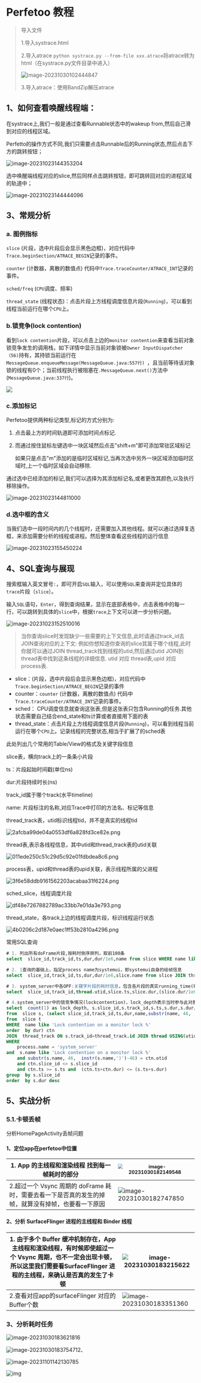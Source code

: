 # Perfetoo 教程

> 导入文件
>
> 1.导入systrace.html
>
> 2.导入atrace `python systrace.py --from-file xxx.atrace`将atrace转为html（在systrace.py文件目录中进入）
>
> ![image-20231030102444847](../img/image-20231030102444847.png)
>
> 3.导入atrace：使用BandZip解压atrace

## 1、如何查看唤醒线程端：

在systrace上,我们一般是通过查看Runnable状态中的wakeup from,然后自己滑到对应的线程区域。

Perfetto的操作方式不同,我们只需要点击Runnable后的Running状态,然后点击下方的跳转按钮；



![image-20231023144353204](../img/image-20231023144353204.png)

选中唤醒端线程对应的slice,然后同样点击跳转按钮，即可跳转回对应的进程区域的轨道中；

![image-20231023144444096](../img/image-20231023144444096.png)



## 3、常规分析

### a. 图例指标

`slice` (片段，选中片段后会显示黑色边框)，对应代码中`Trace.beginSection/ATRACE_BEGIN`记录的事件。

`counter` (计数器，离散的数值点) 代码中`Trace.traceCounter/ATRACE_INT`记录的事件。

`sched/freq` (`CPU`调度、频率)

`thread_state` (线程状态)：点击片段上方线程调度信息片段(`Running`)，可以看到线程当前运行在哪个`CPU`上。

### b.锁竞争(lock contention)

看到`lock contention`片段，可以点击上边的`monitor contention`来查看当前对象锁竞争发生的调用栈，如下详情中显示当前对象锁被`Owner InputDispatcher（56)`持有，其持锁当前运行在`MessageQueue.enqueueMessage(MessageQueue.java:557行) `，且当前等待该对象锁的线程有0个；当前线程执行被阻塞在`.MessageQueue.next()`方法中(`MessageQueue.java:337行`)。



![	](../img/image-20231023151400555.png)

### c.添加标记

Perfetoo提供两种标记类型,标记的方式分别为:

1.  点击最上方的时间轨道即可添加时间点标记.

2. 而通过按住鼠标左键选中一块区域然后点击"shift+m"即可添加常驻区域标记

   如果只是点击"m"添加的是临时区域标记,当再次选中另外一块区域添加临时区域时,上一个临时区域会自动移除.

通过选中已经添加的标记,我们可以选择为其添加标记名,或者更改其颜色,以及执行移除操作。

![image-20231023144811000](../img/image-20231023144811000.png)

### d.选中框的含义

当我们选中一段时间内的几个线程时，还需要加入其他线程。就可以通过选择复选框，来添加需要分析的线程或进程。然后整体查看这些线程的运行信息

![image-20231023155450224](../img/image-20231023155450224.png)

## 4、SQL查询与展现

搜索框输入英文冒号`:`，即可开启`SQL`输入，可以使用`SQL`来查询并定位具体的`trace`片段（`slice`）。

输入`SQL`语句，`Enter`，得到查询结果，显示在底部表格中，点击表格中的每一行，可以跳转到具体的`slice`中，根据`trace`上下文可以进一步分析问题。

![image-20231023152510016](../img/image-20231023152510016.png)

>当你查询slice时发现缺少一些需要的上下文信息,此时请通过track_id去JOIN查询对应的上下文: 例如你想知道你查询的slice其属于哪个线程,此时你就可以通过JOIN thread_track找到线程的utid,然后通过utid JOIN到thread表中找到这条线程的详细信息.
>utid 对应 thread表,upid 对应 process表.

- slice：(片段，选中片段后会显示黑色边框)，对应代码中`Trace.beginSection/ATRACE_BEGIN`记录的事件
- counter：`counter` (计数器，离散的数值点) 代码中`Trace.traceCounter/ATRACE_INT`记录的事件。
- sched： CPU调度信息就查询这张表,但是这张表只包含Running的任务.其他状态需要自己结合end_state和ts计算或者直接用下面的表
- thread_state：点击片段上方线程调度信息片段(`Running`)，可以看到线程当前运行在哪个`CPU`上。记录线程的完整状态,相当于扩展了的sched表



此处列出几个常用的Table/View的格式及关键字段信息 

slice表，横向track上的一条条小片段

ts：片段起始时间戳(单位ns)

dur:片段持续时长(ns)

track_id属于哪个track(水平timeline)

name: 片段标注的名称,对应Trace中打印的方法名、标记等信息



thread_track表，utid标识线程tid，并不是真实的线程tid

![2afcba99de04a0553df6a828fd3ce82e.png](../img/2afcba99de04a0553df6a828fd3ce82e.png)

thread表,表示各线程信息，其中utid和thread_track表的utid关联

![011ede250c51c29d5c92e01fdbdea8c6.png](../img/011ede250c51c29d5c92e01fdbdea8c6.png)

process表，upid和thread表的upid关联，表示线程所属的父进程

![3f6e58ddb9161562203acabaa31f6224.png](../img/3f6e58ddb9161562203acabaa31f6224.png)

sched_slice，线程调度片段

![df48e7267882789ac33bb7e01da3e793.png](../img/df48e7267882789ac33bb7e01da3e793.png)

thread_state，各track上边的线程调度片段，标识线程运行状态

![4b0206c2d187e0aec1ff53b2810a4296.png](../img/4b0206c2d187e0aec1ff53b2810a4296.png)



常用SQL查询

```sql
# 1. 列出所有doFrame片段,按耗时倒序排列，取前100条
select  slice_id,track_id,ts,dur,dur/1e6,name from slice WHERE name like '%doFrame%'  order by dur desc limit 100

# 2. 1查询的基础上，指定process name为systemui，即systemui自身的绘帧信息
select  slice_id,track_id,ts,dur,dur/1e6,slice.name from slice JOIN thread_track ON  slice.track_id = thread_track.id JOIN thread USING(utid) JOIN process  USING(upid) WHERE process.name = 'com.android.systemui' and slice.name like  '%doFrame%' order by dur desc limit 100

# 3. system_server中各OPF:关键字片段的耗时信息，包含各片段的真实running_time(每个slice可能有一段时间running，一段时间sleep，一段时间runnable，需要借助thread_state表来查询slice中各调度时间片的状态)
select  slice_id,track_id,thread.utid,slice.ts,slice.dur,(slice.dur/1e6) as dur_ms,  (select total(case when thread_state.ts < slice.ts then  MIN(slice.ts+slice.dur,thread_state.ts+thread_state.dur)-slice.ts when  (thread_state.ts+thread_state.dur) > (slice.ts+slice.dur) then  (slice.ts+slice.dur-MAX(thread_state.ts,slice.ts)) else thread_state.dur end)  from thread_state where thread_state.utid=thread.utid and  thread_state.state='Running' and thread_state.ts < (slice.ts+slice.dur)  and (thread_state.ts+thread_state.dur) > slice.ts)/1e6 as  total_running,slice.name from slice JOIN thread_track ON slice.track_id =  thread_track.id JOIN thread USING(utid) JOIN process USING(upid) WHERE  process.name='system_server' and slice.name like 'OPF:%' order by slice.dur  desc limit 400

# 4.system_server中的锁竞争情况(lockcontention)，lock_depth表示当时参与此对象锁竞争的线程个数
select  count(1) as lock_depth, s.slice_id,s.track_id,s.ts,s.dur,s.dur/1e6 as  dur_ms,ctn.otid,s.name
from  slice s, (select slice_id,track_id,ts,dur,name,substr(name, 46,  instr(name,')')-46) as otid
from  slice t
WHERE  name like 'Lock contention on a monitor lock %'
order  by dur) ctn
JOIN  thread_track ON s.track_id=thread_track.id JOIN thread USING(utid) JOIN  process USING(upid)
WHERE
    process.name = 'system_server'
and  s.name like 'Lock contention on a monitor lock %'
    and substr(s.name, 46,  instr(s.name,')')-46) = ctn.otid
    and ctn.slice_id <> s.slice_id
    and ctn.ts >= s.ts and  (ctn.ts+ctn.dur) <= (s.ts+s.dur)
group  by s.slice_id
order  by s.dur desc
```



## 5、实战分析

### 5.1.卡顿丢帧

分析HomePageActivity丢帧问题

#### 1、定位app在perfetoo中位置

| 1. App 的主线程和渲染线程 找到每一帧耗时的部分               | <img src="../img/image-20231030182149548.png" alt="image-20231030182149548" style="zoom: 80%;" /> |
| ------------------------------------------------------------ | ------------------------------------------------------------ |
| 2.超过一个 Vsync 周期的 doFrame 耗时，需要去看一下是否真的发生的掉帧，就算没有掉帧，也要看一下原因 | ![image-20231030182747850](../img/image-20231030182747850.png) |

#### 2、分析 SurfaceFlinger 进程的主线程和 Binder 线程

#### 

| 1. 由于多个 Buffer 缓冲机制存在，App 主线程和渲染线程，有时候即使超过一个 Vsync 周期，也不一定会出现卡顿，所以这里我们需要看SurfaceFlinger 进程的主线程，来确认是否真的发生了卡顿 | ![image-20231030183215622](../img/image-20231030183215622.png) |
| ------------------------------------------------------------ | ------------------------------------------------------------ |
| 2.查看对应app的surfaceFlinger 对应的Buffer个数               | ![image-20231030183351360](../img/image-20231030183351360.png) |

### 3、分析耗时任务

![image-20231030183621816](../img/image-20231030183621816.png)

![image-20231030183754712](../img/image-20231030183754712.png)、















![image-20231101142130785](../img/image-20231101142130785.png)







![img](../img/a58fcb46-0780-4616-8742-00ee6d477de7.png)
